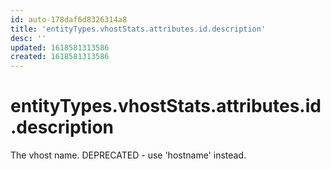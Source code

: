 ```yaml
---
id: auto-178daf6d8326314a8
title: 'entityTypes.vhostStats.attributes.id.description'
desc: ''
updated: 1618581313586
created: 1618581313586
---
```

# entityTypes.vhostStats.attributes.id.description

The vhost name. DEPRECATED - use &#39;hostname&#39; instead.